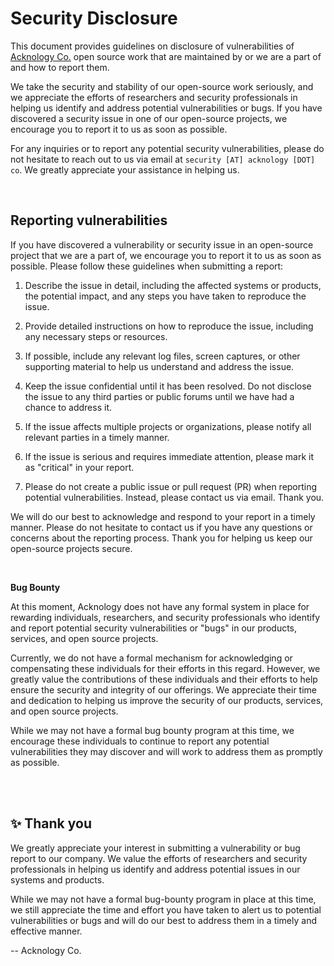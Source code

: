 # Security Disclosure

This document provides guidelines on disclosure of vulnerabilities of [Acknology Co.](https://github.com/AcknologyHQ) open source work that are maintained by or we are a part of and how to report them. 

We take the security and stability of our open-source work seriously, and we appreciate the efforts of researchers and security professionals in helping us identify and address potential vulnerabilities or bugs. If you have discovered a security issue in one of our open-source projects, we encourage you to report it to us as soon as possible.

For any inquiries or to report any potential security vulnerabilities, please do not hesitate to reach out to us via email at `security [AT] acknology [DOT] co`. We greatly appreciate your assistance in helping us.

<br>

## **Reporting vulnerabilities**

If you have discovered a vulnerability or security issue in an open-source project that we are a part of, we encourage you to report it to us as soon as possible. Please follow these guidelines when submitting a report:

1. Describe the issue in detail, including the affected systems or products, the potential impact, and any steps you have taken to reproduce the issue.

1. Provide detailed instructions on how to reproduce the issue, including any necessary steps or resources.

1. If possible, include any relevant log files, screen captures, or other supporting material to help us understand and address the issue.

1. Keep the issue confidential until it has been resolved. Do not disclose the issue to any third parties or public forums until we have had a chance to address it.

1. If the issue affects multiple projects or organizations, please notify all relevant parties in a timely manner.

1. If the issue is serious and requires immediate attention, please mark it as "critical" in your report.

1. Please do not create a public issue or pull request (PR) when reporting potential vulnerabilities. Instead, please contact us via email. Thank you.

We will do our best to acknowledge and respond to your report in a timely manner. Please do not hesitate to contact us if you have any questions or concerns about the reporting process. Thank you for helping us keep our open-source projects secure.

<br>

**Bug Bounty**

At this moment, Acknology does not have any formal system in place for rewarding individuals, researchers, and security professionals who identify and report potential security vulnerabilities or "bugs" in our products, services, and open source projects. 

Currently, we do not have a formal mechanism for acknowledging or compensating these individuals for their efforts in this regard. However, we greatly value the contributions of these individuals and their efforts to help ensure the security and integrity of our offerings. We appreciate their time and dedication to helping us improve the security of our products, services, and open source projects. 

While we may not have a formal bug bounty program at this time, we encourage these individuals to continue to report any potential vulnerabilities they may discover and will work to address them as promptly as possible.


<br>
<br>

## ✨ **Thank you** 

We greatly appreciate your interest in submitting a vulnerability or bug report to our company. We value the efforts of researchers and security professionals in helping us identify and address potential issues in our systems and products. 

While we may not have a formal bug-bounty program in place at this time, we still appreciate the time and effort you have taken to alert us to potential vulnerabilities or bugs and will do our best to address them in a timely and effective manner.

-- Acknology Co.
